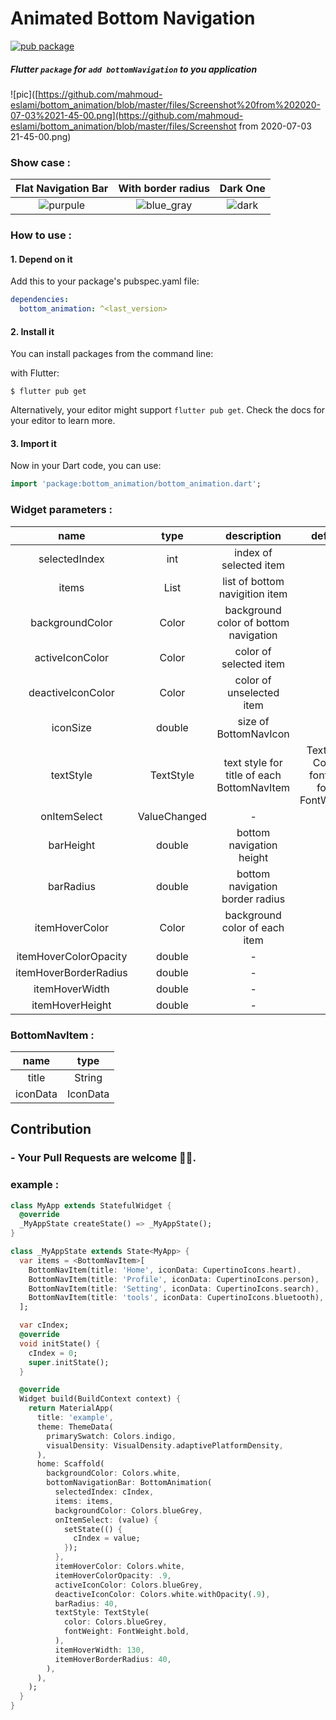 # Animated Bottom Navigation

[![pub package](https://img.shields.io/pub/v/bottom_animation?color=green&style=flat-square)](https://pub.dev/packages/bottom_animation)

##### Flutter `package` for `add bottomNavigation` to you application

![pic]([https://github.com/mahmoud-eslami/bottom_animation/blob/master/files/Screenshot%20from%202020-07-03%2021-45-00.png](https://github.com/mahmoud-eslami/bottom_animation/blob/master/files/Screenshot from 2020-07-03 21-45-00.png)

### Show case :

|                     Flat Navigation Bar                      |                      With border radius                      |                           Dark One                           |
| :----------------------------------------------------------: | :----------------------------------------------------------: | :----------------------------------------------------------: |
| ![purpule](https://github.com/mahmoud-eslami/bottom_animation/blob/master/files/purple-showCase.gif) | ![blue_gray](https://github.com/mahmoud-eslami/bottom_animation/blob/master/files/blueGray-showCase.gif) | ![dark](https://github.com/mahmoud-eslami/bottom_animation/blob/master/files/black-showCase.gif) |



### How to use :

#### 1. Depend on it

Add this to your package's pubspec.yaml file:

```yaml
dependencies:
  bottom_animation: ^<last_version>
```

#### 2. Install it

You can install packages from the command line:

with Flutter:

```shell
$ flutter pub get
```

Alternatively, your editor might support `flutter pub get`. Check the docs for your editor to learn more.

#### 3. Import it

Now in your Dart code, you can use:

```dart
import 'package:bottom_animation/bottom_animation.dart';
```



### Widget parameters :

|         name          |        type         |                description                 |                        default_value                         |
| :-------------------: | :-----------------: | :----------------------------------------: | :----------------------------------------------------------: |
|     selectedIndex     |         int         |           index of selected item           |                              -                               |
|         items         | List<BottomNavItem> |       list of bottom navigition item       |                              -                               |
|    backgroundColor    |        Color        |   background color of bottom navigation    |                              -                               |
|    activeIconColor    |        Color        |           color of selected item           |                              -                               |
|   deactiveIconColor   |        Color        |          color of unselected item          |                              -                               |
|       iconSize        |       double        |           size of BottomNavIcon            |                              30                              |
|       textStyle       |      TextStyle      | text style for title of each BottomNavItem | TextStyle(color: Colors.white, fontSize: 18.0, fontWeight: FontWeight.w300) |
|     onItemSelect      |  ValueChanged<int>  |                     -                      |                              -                               |
|       barHeight       |       double        |          bottom navigation height          |                              80                              |
|       barRadius       |       double        |      bottom navigation border radius       |                              0                               |
|    itemHoverColor     |        Color        |       background color of each item        |                              -                               |
| itemHoverColorOpacity |       double        |                     -                      |                              13                              |
| itemHoverBorderRadius |       double        |                     -                      |                              15                              |
|    itemHoverWidth     |       double        |                     -                      |                             150                              |
|    itemHoverHeight    |       double        |                     -                      |                              55                              |

### BottomNavItem :

|   name   |   type   |
| :------: | :------: |
|  title   |  String  |
| iconData | IconData |



## Contribution

### - Your Pull Requests are welcome 🥳🙏.



### example :

```dart
class MyApp extends StatefulWidget {
  @override
  _MyAppState createState() => _MyAppState();
}

class _MyAppState extends State<MyApp> {
  var items = <BottomNavItem>[
    BottomNavItem(title: 'Home', iconData: CupertinoIcons.heart),
    BottomNavItem(title: 'Profile', iconData: CupertinoIcons.person),
    BottomNavItem(title: 'Setting', iconData: CupertinoIcons.search),
    BottomNavItem(title: 'tools', iconData: CupertinoIcons.bluetooth),
  ];

  var cIndex;
  @override
  void initState() {
    cIndex = 0;
    super.initState();
  }

  @override
  Widget build(BuildContext context) {
    return MaterialApp(
      title: 'example',
      theme: ThemeData(
        primarySwatch: Colors.indigo,
        visualDensity: VisualDensity.adaptivePlatformDensity,
      ),
      home: Scaffold(
        backgroundColor: Colors.white,
        bottomNavigationBar: BottomAnimation(
          selectedIndex: cIndex,
          items: items,
          backgroundColor: Colors.blueGrey,
          onItemSelect: (value) {
            setState(() {
              cIndex = value;
            });
          },
          itemHoverColor: Colors.white,
          itemHoverColorOpacity: .9,
          activeIconColor: Colors.blueGrey,
          deactiveIconColor: Colors.white.withOpacity(.9),
          barRadius: 40,
          textStyle: TextStyle(
            color: Colors.blueGrey,
            fontWeight: FontWeight.bold,
          ),
          itemHoverWidth: 130,
          itemHoverBorderRadius: 40,
        ),
      ),
    );
  }
}
```



